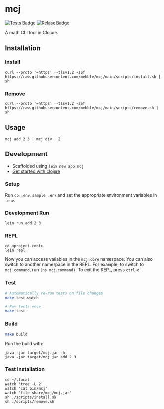 # mcj

[![Tests Badge](https://github.com/mebble/mcj/actions/workflows/tests.yml/badge.svg)](https://github.com/mebble/mcj/actions/workflows/tests.yml)
[![Relase Badge](https://github.com/mebble/mcj/actions/workflows/release.yml/badge.svg)](https://github.com/mebble/mcj/actions/workflows/release.yml)

A math CLI tool in Clojure.

## Installation

### Install

```
curl --proto '=https' --tlsv1.2 -sSf https://raw.githubusercontent.com/mebble/mcj/main/scripts/install.sh | sh
```

### Remove

```
curl --proto '=https' --tlsv1.2 -sSf https://raw.githubusercontent.com/mebble/mcj/main/scripts/remove.sh | sh
```

## Usage

```
mcj add 2 3 | mcj div . 2
```

## Development

- Scaffolded using `lein new app mcj`
- [Get started with clojure](https://www.braveclojure.com/getting-started/)

### Setup

Run `cp .env.sample .env` and set the appropriate environment variables in `.env`.

### Development Run

```
lein run add 2 3
```

### REPL

```
cd <project-root>
lein repl
```

Now you can access variables in the `mcj.core` namespace. You can also switch to another namespace in the REPL. For example, to switch to `mcj.command`, run `(ns mcj.command)`. To exit the REPL, press `ctrl+d`.

### Test

```bash
# Automatically re-run tests on file changes
make test-watch

# Run tests once
make test
```

### Build

```bash
make build
```

Run the build with:

```
java -jar target/mcj.jar -h
java -jar target/mcj.jar add 2 3
```

### Test Installation

```
cd ~/.local
watch 'tree -L 2'
watch 'cat bin/mcj'
watch 'file share/mcj/mcj.jar'
sh ./scripts/install.sh
sh ./scripts/remove.sh
```
